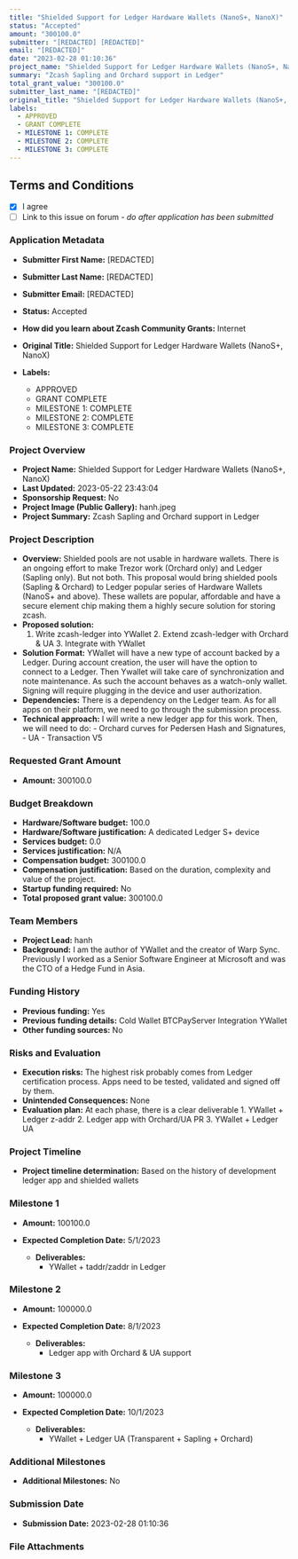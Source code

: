 ```yaml
---
title: "Shielded Support for Ledger Hardware Wallets (NanoS+, NanoX)"
status: "Accepted"
amount: "300100.0"
submitter: "[REDACTED] [REDACTED]"
email: "[REDACTED]"
date: "2023-02-28 01:10:36"
project_name: "Shielded Support for Ledger Hardware Wallets (NanoS+, NanoX)"
summary: "Zcash Sapling and Orchard support in Ledger"
total_grant_value: "300100.0"
submitter_last_name: "[REDACTED]"
original_title: "Shielded Support for Ledger Hardware Wallets (NanoS+, NanoX)"
labels:
  - APPROVED
  - GRANT COMPLETE
  - MILESTONE 1: COMPLETE
  - MILESTONE 2: COMPLETE
  - MILESTONE 3: COMPLETE
---
```


## Terms and Conditions

- [X] I agree
- [ ] Link to this issue on forum - _do after application has been submitted_

### Application Metadata

- **Submitter First Name:**
  [REDACTED]
- **Submitter Last Name:**
  [REDACTED]
- **Submitter Email:**
  [REDACTED]
- **Status:**
  Accepted
- **How did you learn about Zcash Community Grants:**
  Internet
- **Original Title:**
  Shielded Support for Ledger Hardware Wallets (NanoS+, NanoX)

- **Labels:**
  - APPROVED
  - GRANT COMPLETE
  - MILESTONE 1: COMPLETE
  - MILESTONE 2: COMPLETE
  - MILESTONE 3: COMPLETE

### Project Overview

- **Project Name:**
  Shielded Support for Ledger Hardware Wallets (NanoS+, NanoX)
- **Last Updated:**
  2023-05-22 23:43:04
- **Sponsorship Request:**
  No
- **Project Image (Public Gallery):**
  hanh.jpeg
- **Project Summary:**
  Zcash Sapling and Orchard support in Ledger

### Project Description

- **Overview:**
  Shielded pools are not usable in hardware wallets. There is an ongoing effort to make Trezor work (Orchard only) and Ledger (Sapling only). But not both. This proposal would bring shielded pools (Sapling & Orchard) to Ledger popular series of Hardware Wallets (NanoS+ and above). These wallets are popular, affordable and have a secure element chip making them a highly secure solution for storing zcash.
- **Proposed solution:**
  1. Write zcash-ledger into YWallet 2. Extend zcash-ledger with Orchard & UA 3. Integrate with YWallet
- **Solution Format:**
  YWallet will have a new type of account backed by a Ledger. During account creation, the user will have the option to connect to a Ledger. Then Ywallet will take care of synchronization and note maintenance. As such the account behaves as a watch-only wallet. Signing will require plugging in the device and user authorization.
- **Dependencies:**
  There is a dependency on the Ledger team. As for all apps on their platform, we need to go through the submission process.
- **Technical approach:**
  I will write a new ledger app for this work. Then, we will need to do: - Orchard curves for Pedersen Hash and Signatures, - UA - Transaction V5

### Requested Grant Amount

- **Amount:**
  300100.0

### Budget Breakdown

- **Hardware/Software budget:**
  100.0
- **Hardware/Software justification:**
  A dedicated Ledger S+ device
- **Services budget:**
  0.0
- **Services justification:**
  N/A
- **Compensation budget:**
  300100.0
- **Compensation justification:**
  Based on the duration, complexity and value of the project.
- **Startup funding required:**
  No
- **Total proposed grant value:**
  300100.0

### Team Members

- **Project Lead:**
  hanh
- **Background:**
  I am the author of YWallet and the creator of Warp Sync. Previously I worked as a Senior Software Engineer at Microsoft and was the CTO of a Hedge Fund in Asia.

### Funding History

- **Previous funding:**
  Yes
- **Previous funding details:**
  Cold Wallet BTCPayServer Integration YWallet
- **Other funding sources:**
  No

### Risks and Evaluation

- **Execution risks:**
  The highest risk probably comes from Ledger certification process. Apps need to be tested, validated and signed off by them.
- **Unintended Consequences:**
  None
- **Evaluation plan:**
  At each phase, there is a clear deliverable 1. YWallet + Ledger z-addr 2. Ledger app with Orchard/UA PR 3. YWallet + Ledger UA

### Project Timeline

- **Project timeline determination:**
  Based on the history of development ledger app and shielded wallets

### Milestone 1

- **Amount:**
  100100.0
- **Expected Completion Date:**
  5/1/2023

  - **Deliverables:**
    - YWallet + taddr/zaddr in Ledger

### Milestone 2

- **Amount:**
  100000.0
- **Expected Completion Date:**
  8/1/2023

  - **Deliverables:**
    - Ledger app with Orchard & UA support

### Milestone 3

- **Amount:**
  100000.0
- **Expected Completion Date:**
  10/1/2023

  - **Deliverables:**
    - YWallet + Ledger UA (Transparent + Sapling + Orchard)

### Additional Milestones

- **Additional Milestones:**
  No

### Submission Date

- **Submission Date:**
  2023-02-28 01:10:36

### File Attachments


